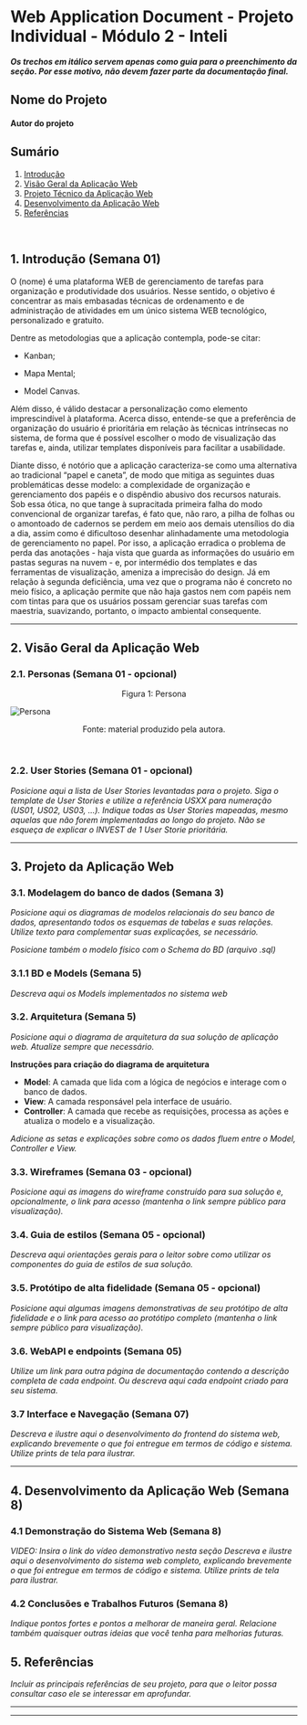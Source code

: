 # Web Application Document - Projeto Individual - Módulo 2 - Inteli

**_Os trechos em itálico servem apenas como guia para o preenchimento da seção. Por esse motivo, não devem fazer parte da documentação final._**

## Nome do Projeto

#### Autor do projeto

## Sumário

1. [Introdução](#c1)  
2. [Visão Geral da Aplicação Web](#c2)  
3. [Projeto Técnico da Aplicação Web](#c3)  
4. [Desenvolvimento da Aplicação Web](#c4)  
5. [Referências](#c5)  

<br>

## <a name="c1"></a>1. Introdução (Semana 01)

O (nome) é uma plataforma WEB de gerenciamento de tarefas para organização e produtividade dos usuários. Nesse sentido, o objetivo é concentrar as mais embasadas técnicas de ordenamento e de administração de atividades em um único sistema WEB tecnológico, personalizado e gratuito. 

Dentre as metodologias que a aplicação contempla, pode-se citar:

- Kanban;

- Mapa Mental;

- Model Canvas. <div>

Além disso, é válido destacar a personalização como elemento imprescindível à plataforma. Acerca disso, entende-se que a preferência de organização do usuário é prioritária em relação às técnicas intrínsecas no sistema, de forma que é possível escolher o modo de visualização das tarefas e, ainda, utilizar templates disponíveis para facilitar a usabilidade.

Diante disso, é notório que a aplicação caracteriza-se como uma alternativa ao tradicional “papel e caneta”, de modo que mitiga as seguintes duas problemáticas desse modelo: a complexidade de organização e gerenciamento dos papéis e o dispêndio abusivo dos recursos naturais. Sob essa ótica, no que tange à supracitada primeira falha do modo convencional de organizar tarefas, é fato que, não raro, a pilha de folhas ou o amontoado de cadernos se perdem em meio aos demais utensílios do dia a dia, assim como é dificultoso desenhar alinhadamente uma metodologia de gerenciamento no papel. Por isso, a aplicação erradica o problema de perda das anotações - haja vista que guarda as informações do usuário em pastas seguras na nuvem - e, por intermédio dos templates e das ferramentas de visualização, ameniza a imprecisão do design. Já em relação à segunda deficiência, uma vez que o programa não é concreto no meio físico, a aplicação permite que não haja gastos nem com papéis nem com tintas para que os usuários possam gerenciar suas tarefas com maestria, suavizando, portanto, o impacto ambiental consequente.

---

## <a name="c2"></a>2. Visão Geral da Aplicação Web

### 2.1. Personas (Semana 01 - opcional)

<p align = "center">Figura 1: Persona</p>

![Persona](https://github.com/user-attachments/assets/214d0ac2-f0ad-4755-9e8c-1e0c6b9d099a)

<p align = "center">Fonte: material produzido pela autora.</p> <br>

### 2.2. User Stories (Semana 01 - opcional)

*Posicione aqui a lista de User Stories levantadas para o projeto. Siga o template de User Stories e utilize a referência USXX para numeração (US01, US02, US03, ...). Indique todas as User Stories mapeadas, mesmo aquelas que não forem implementadas ao longo do projeto. Não se esqueça de explicar o INVEST de 1 User Storie prioritária.*

---

## <a name="c3"></a>3. Projeto da Aplicação Web

### 3.1. Modelagem do banco de dados  (Semana 3)

*Posicione aqui os diagramas de modelos relacionais do seu banco de dados, apresentando todos os esquemas de tabelas e suas relações. Utilize texto para complementar suas explicações, se necessário.*

*Posicione também o modelo físico com o Schema do BD (arquivo .sql)*

### 3.1.1 BD e Models (Semana 5)
*Descreva aqui os Models implementados no sistema web*

### 3.2. Arquitetura (Semana 5)

*Posicione aqui o diagrama de arquitetura da sua solução de aplicação web. Atualize sempre que necessário.*

**Instruções para criação do diagrama de arquitetura**  
- **Model**: A camada que lida com a lógica de negócios e interage com o banco de dados.
- **View**: A camada responsável pela interface de usuário.
- **Controller**: A camada que recebe as requisições, processa as ações e atualiza o modelo e a visualização.
  
*Adicione as setas e explicações sobre como os dados fluem entre o Model, Controller e View.*

### 3.3. Wireframes (Semana 03 - opcional)

*Posicione aqui as imagens do wireframe construído para sua solução e, opcionalmente, o link para acesso (mantenha o link sempre público para visualização).*

### 3.4. Guia de estilos (Semana 05 - opcional)

*Descreva aqui orientações gerais para o leitor sobre como utilizar os componentes do guia de estilos de sua solução.*


### 3.5. Protótipo de alta fidelidade (Semana 05 - opcional)

*Posicione aqui algumas imagens demonstrativas de seu protótipo de alta fidelidade e o link para acesso ao protótipo completo (mantenha o link sempre público para visualização).*

### 3.6. WebAPI e endpoints (Semana 05)

*Utilize um link para outra página de documentação contendo a descrição completa de cada endpoint. Ou descreva aqui cada endpoint criado para seu sistema.*  

### 3.7 Interface e Navegação (Semana 07)

*Descreva e ilustre aqui o desenvolvimento do frontend do sistema web, explicando brevemente o que foi entregue em termos de código e sistema. Utilize prints de tela para ilustrar.*

---

## <a name="c4"></a>4. Desenvolvimento da Aplicação Web (Semana 8)

### 4.1 Demonstração do Sistema Web (Semana 8)

*VIDEO: Insira o link do vídeo demonstrativo nesta seção*
*Descreva e ilustre aqui o desenvolvimento do sistema web completo, explicando brevemente o que foi entregue em termos de código e sistema. Utilize prints de tela para ilustrar.*

### 4.2 Conclusões e Trabalhos Futuros (Semana 8)

*Indique pontos fortes e pontos a melhorar de maneira geral.*
*Relacione também quaisquer outras ideias que você tenha para melhorias futuras.*



## <a name="c5"></a>5. Referências

_Incluir as principais referências de seu projeto, para que o leitor possa consultar caso ele se interessar em aprofundar._<br>

---
---

